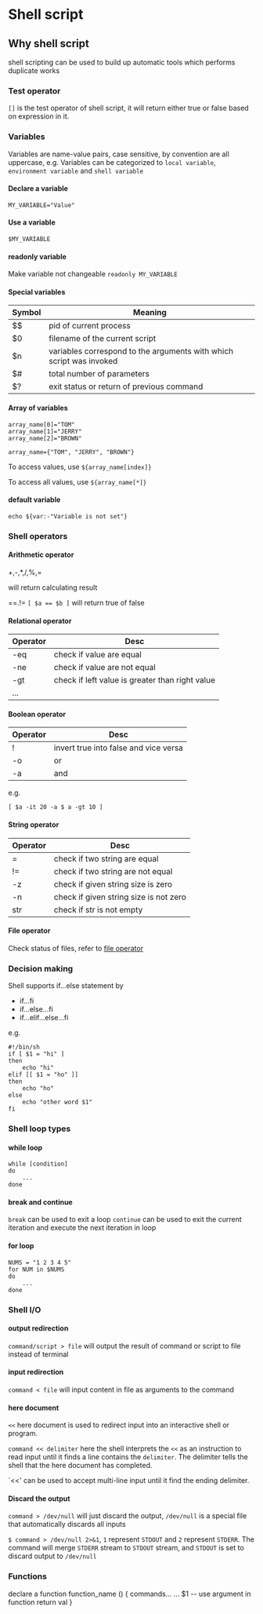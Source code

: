 # Shell script

## Why shell script

shell scripting can be used to build up automatic tools which performs duplicate works

### Test operator

`[]` is the test operator of shell script, it will return either true or false based on expression in it.

### Variables

Variables are name-value pairs, case sensitive, by convention are all uppercase, e.g.
Variables can be categorized to `local variable`, `environment variable` and `shell variable`

#### Declare a variable

`MY_VARIABLE="Value"`

#### Use a variable

`$MY_VARIABLE`

#### readonly variable

Make variable not changeable `readonly MY_VARIABLE`

#### Special variables

| Symbol  | Meaning  |
|---|---|
| $$ | pid of current process |
| $0 | filename of the current script |
| $n | variables correspond to the arguments with which script was invoked |
| $# | total number of parameters |
| $? | exit status or return of previous command |

#### Array of variables

    array_name[0]="TOM"
    array_name[1]="JERRY"
    array_name[2]="BROWN"

`array_name={"TOM", "JERRY", "BROWN"}`

To access values, use
`${array_name[index]}`

To access all values, use
`${array_name[*]}`

#### default variable

`echo ${var:-"Variable is not set"}`

### Shell operators

#### Arithmetic operator

+,-,*,/,%,=

will return calculating result

==.!=
`[ $a == $b ]` will return true of false

#### Relational operator

| Operator | Desc |
|---|---|
| -eq | check if value are equal |
| -ne | check if value are not equal |
| -gt | check if left value is greater than right value |
| ...

#### Boolean operator

| Operator | Desc |
| --- | --- |
| ! | invert true into false and vice versa |
| -o | or |
| -a | and |

e.g.

`[ $a -it 20 -a $ a -gt 10 ]`

#### String operator

| Operator | Desc |
| --- | --- |
| = | check if two string are equal |
| != | check if two string are not equal |
| -z | check if given string size is zero |
| -n | check if given string size is not zero |
| str | check if str is not empty |

#### File operator

Check status of files, refer to [file operator](https://www.tutorialspoint.com/unix/unix-basic-operators.htm)

### Decision making

Shell supports if...else statement by

- if...fi
- if...else...fi
- if...elif...else...fi  

e.g.

    #!/bin/sh
    if [ $1 = "hi" ]
    then
        echo "hi"
    elif [[ $1 = "ho" ]]
    then
        echo "ho"
    else
        echo "other word $1"
    fi

### Shell loop types

#### while loop

    while [condition]
    do
        ...
    done

#### break and continue

`break` can be used to exit a loop
`continue` can be used to exit the current iteration and execute the next iteration in loop

#### for loop

    NUMS = "1 2 3 4 5"
    for NUM in $NUMS
    do
        ...
    done

### Shell I/O

#### output redirection

`command/script > file` will output the result of command or script to file instead of terminal

#### input redirection

`command < file` will input content in file as arguments to the command

#### here document

`<<` here document is used to redirect input into an interactive shell or program.

`command << delimiter` here the shell interprets the `<<` as an instruction to read input until it finds a line contains the `delimiter`. The delimiter tells the shell that the here document has completed.

`<<' can be used to accept multi-line input until it find the ending delimiter.

#### Discard the output

`command > /dev/null` will just discard the output, `/dev/null` is a special file that automatically discards all inputs

`$ command > /dev/null 2>&1`, `1` represent `STDOUT` and `2` represent `STDERR`. The command will merge  `STDERR` stream to `STDOUT` stream, and `STDOUT` is set to discard output to `/dev/null`

### Functions

declare a function
    function_name () {
        commands...
        ... $1 -- use argument in function
        return val
    }
